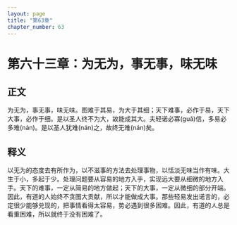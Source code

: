 ```yaml
---
layout: page
title: "第63章"
chapter_number: 63
---
```


# 第六十三章：为无为，事无事，味无味

## 正文
为无为，事无事，味无味。图难于其易，为大于其细；天下难事，必作于易，天下大事，必作于细。是以圣人终不为大，故能成其大。夫轻诺必寡(guǎ)信，多易必多难(nán)。是以圣人犹难(nán)之，故终无难(nán)矣。

## 释义
以无为的态度去有所作为，以不滋事的方法去处理事物，以恬淡无味当作有味。大生于小，多起于少。处理问题要从容易的地方入手，实现远大要从细微的地方入手。天下的难事，一定从简易的地方做起；天下的大事，一定从微细的部分开端。因此，有道的人始终不贪图大贡献，所以才能做成大事。那些轻易发出诺言的，必定很少能够兑现的，把事情看得太容易，势必遇到很多困难。因此，有道的人总是看重困难，所以就终于没有困难了。